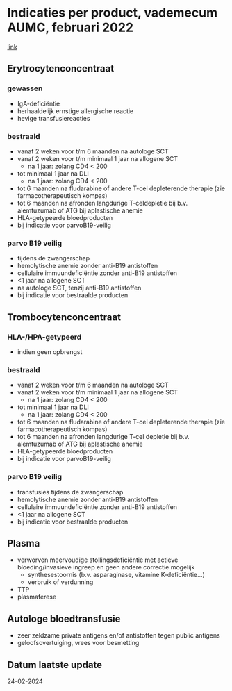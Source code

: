 # Indicaties per product, vademecum AUMC, februari 2022
[link](https://vademecum.hematologie.nl/artikelen/transfusiebeleid/richtlijn-transfusies/)
## Erytrocytenconcentraat
### gewassen
- IgA-deficiëntie
- herhaaldelijk ernstige allergische reactie
- hevige transfusiereacties
### bestraald
- vanaf 2 weken voor t/m 6 maanden na autologe SCT
- vanaf 2 weken voor t/m minimaal 1 jaar na allogene SCT
	- na 1 jaar: zolang CD4 < 200
- tot minimaal 1 jaar na DLI
	- na 1 jaar: zolang CD4 < 200
- tot 6 maanden na fludarabine of andere T-cel depleterende therapie (zie farmacotherapeutisch kompas)
- tot 6 maanden na afronden langdurige T-celdepletie bij b.v. alemtuzumab of ATG bij aplastische anemie
- HLA-getypeerde bloedproducten
- bij indicatie voor parvoB19-veilig
### parvo B19 veilig
- tijdens de zwangerschap
- hemolytische anemie zonder anti-B19 antistoffen
- cellulaire immuundeficiëntie zonder anti-B19 antistoffen
- \<1 jaar na allogene SCT
- na autologe SCT, tenzij anti-B19 antistoffen
- bij indicatie voor bestraalde producten
## Trombocytenconcentraat
### HLA-/HPA-getypeerd
- indien geen opbrengst
### bestraald
- vanaf 2 weken voor t/m 6 maanden na autologe SCT
- vanaf 2 weken voor t/m minimaal 1 jaar na allogene SCT
	- na 1 jaar: zolang CD4 < 200
- tot minimaal 1 jaar na DLI
	- na 1 jaar: zolang CD4 < 200
- tot 6 maanden na fludarabine of andere T-cel depleterende therapie (zie farmacotherapeutisch kompas)
- tot 6 maanden na afronden langdurige T-cel depletie bij b.v. alemtuzumab of ATG bij aplastische anemie
- HLA-getypeerde bloedproducten
- bij indicatie voor parvoB19-veilig
### parvo B19 veilig
- transfusies tijdens de zwangerschap
- hemolytische anemie zonder anti-B19 antistoffen
- cellulaire immuundeficiëntie zonder anti-B19 antistoffen
- \<1 jaar na allogene SCT
- bij indicatie voor bestraalde producten
## Plasma
- verworven meervoudige stollingsdeficiëntie met actieve bloeding/invasieve ingreep en geen andere correctie mogelijk
	- synthesestoornis (b.v. asparaginase, vitamine K-deficiëntie...)
	- verbruik of verdunning
- TTP
- plasmaferese
## Autologe bloedtransfusie
- zeer zeldzame private antigens en/of antistoffen tegen public antigens
- geloofsovertuiging, vrees voor besmetting
## Datum laatste update
24-02-2024